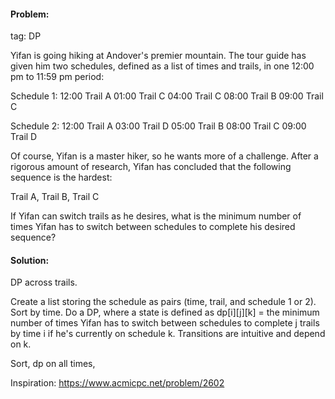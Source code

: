#### Problem:

tag: DP

Yifan is going hiking at Andover's premier mountain. The tour guide has given him two schedules, defined as a list of times and trails, in one 12:00 pm to 11:59 pm period:

Schedule 1:
12:00 Trail A
01:00 Trail C
04:00 Trail C
08:00 Trail B
09:00 Trail C

Schedule 2:
12:00 Trail A
03:00 Trail D
05:00 Trail B
08:00 Trail C
09:00 Trail D

Of course, Yifan is a master hiker, so he wants more of a challenge. After a rigorous amount of research, Yifan has concluded that the following sequence is the hardest:

Trail A, Trail B, Trail C

If Yifan can switch trails as he desires, what is the minimum number of times Yifan has to switch between schedules to complete his desired sequence?

#### Solution:

DP across trails.

Create a list storing the schedule as pairs (time, trail, and schedule 1 or 2). Sort by time. Do a DP, where a state is defined as dp[i][j][k] = the minimum number of times Yifan has to switch between schedules to complete j trails by time i if he's currently on schedule k. Transitions are intuitive and depend on k.

Sort, dp on all times,

Inspiration: https://www.acmicpc.net/problem/2602
